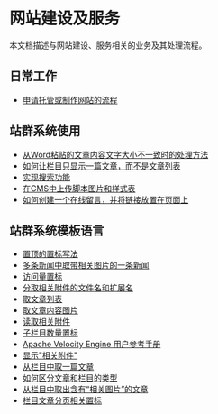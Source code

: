 # 网站建设及服务

本文档描述与网站建设、服务相关的业务及其处理流程。

## 日常工作

- [申请托管或制作网站的流程]()

## 站群系统使用

- [从Word粘贴的文章内容文字大小不一致时的处理方法]()
- [如何让栏目只显示一篇文章，而不是文章列表]()
- [实现搜索功能]()
- [在CMS中上传脚本图片和样式表]()
- [如何创建一个在线留言，并将链接放置在页面上]()

## 站群系统模板语言

- [置顶的置标写法]()
- [多条新闻中取带相关图片的一条新闻]()
- [访问量置标]()
- [分取相关附件的文件名和扩展名]()
- [取文章列表]()
- [取文章内容图片]()
- [读取相关附件]()
- [子栏目数量置标]()
- [Apache Velocity Engine 用户参考手册](http://velocity.apache.org/engine/releases/velocity-1.5/user-guide.html)
- [显示"相关附件"]()
- [从栏目中取一篇文章]()
- [如何区分文章和栏目的类型]()
- [从栏目中取出含有“相关图片”的文章]()
- [栏目文章分页相关置标]()



